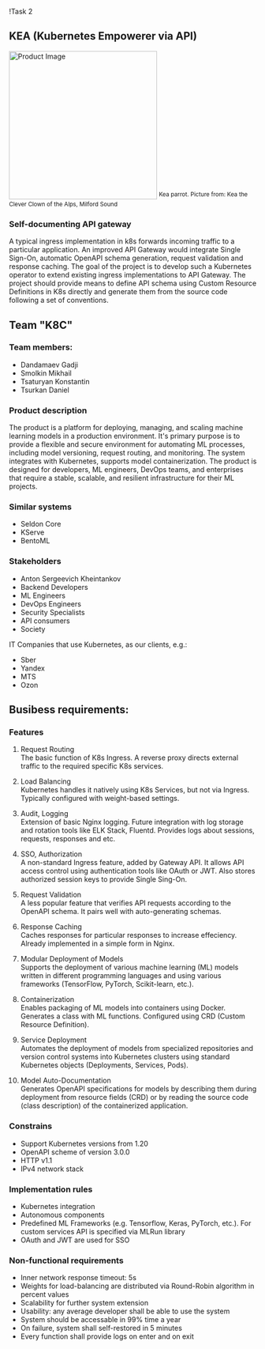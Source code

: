 !Task 2  

## KEA (Kubernetes Empowerer via API)
<img src="product_img.jpg" alt="Product Image" width="300"/>
<sup> Kea parrot. Picture from: Kea the Clever Clown of the Alps, Milford Sound </sup>

### Self-documenting API gateway
A typical ingress implementation in k8s forwards incoming traffic to a particular application. An improved API Gateway would integrate Single Sign-On, automatic OpenAPI schema generation, request validation and response caching. The goal of the project is to develop such a Kubernetes operator to extend existing ingress implementations to API Gateway. The project should provide means to define API schema using Custom Resource Definitions in K8s directly and generate them from the source code following a set of conventions.

## Team "K8C"
### Team members:
- Dandamaev Gadji
- Smolkin Mikhail
- Tsaturyan Konstantin
- Tsurkan Daniel

### Product description
The product is a platform for deploying, managing, and scaling machine learning models in a production environment. It's primary purpose is to provide a flexible and secure environment for automating ML processes, including model versioning, request routing, and monitoring. The system integrates with Kubernetes, supports model containerization. The product is designed for developers, ML engineers, DevOps teams, and enterprises that require a stable, scalable, and resilient infrastructure for their ML projects.

### Similar systems
- Seldon Core
- KServe
- BentoML

### Stakeholders
- Anton Sergeevich Kheintankov  
- Backend Developers  
- ML Engineers
- DevOps Engineers
- Security Specialists
- API consumers
- Society
  
IT Companies that use Kubernetes, as our clients, e.g.:  
- Sber
- Yandex
- MTS
- Ozon

## Busibess requirements:
### Features
1. Request Routing  
The basic function of K8s Ingress. A reverse proxy directs external traffic to the required specific K8s services.  

2. Load Balancing  
Kubernetes handles it natively using K8s Services, but not via Ingress. Typically configured with weight-based settings.  

3. Audit, Logging  
Extension of basic Nginx logging. Future integration with log storage and rotation tools like ELK Stack, Fluentd. Provides logs about sessions, requests, responses and etc.  

4. SSO, Authorization  
A non-standard Ingress feature, added by Gateway API. It allows API access control using authentication tools like OAuth or JWT. Also stores authorized session keys to provide Single Sing-On.  

5. Request Validation  
A less popular feature that verifies API requests according to the OpenAPI schema. It pairs well with auto-generating schemas.  

6. Response Caching  
Caches responses for particular responses to increase effeciency. Already implemented in a simple form in Nginx.  

7. Modular Deployment of Models  
Supports the deployment of various machine learning (ML) models written in different programming languages and using various frameworks (TensorFlow, PyTorch, Scikit-learn, etc.).  

8. Containerization  
Enables packaging of ML models into containers using Docker. Generates a class with ML functions. Configured using CRD (Custom Resource Definition).  

9. Service Deployment  
Automates the deployment of models from specialized repositories and version control systems into Kubernetes clusters using standard Kubernetes objects (Deployments, Services, Pods).  

10. Model Auto-Documentation  
Generates OpenAPI specifications for models by describing them during deployment from resource fields (CRD) or by reading the source code (class description) of the containerized application.  

### Constrains
- Support Kubernetes versions from 1.20
- OpenAPI scheme of version 3.0.0
- HTTP v1.1
- IPv4 network stack

### Implementation rules
- Kubernetes integration  
- Autonomous components 
- Predefined ML Frameworks (e.g. Tensorflow, Keras, PyTorch, etc.). For custom services API is specified via MLRun library
- OAuth and JWT are used for SSO

### Non-functional requirements
- Inner network response timeout: 5s
- Weights for load-balancing are distributed via Round-Robin algorithm in percent values
- Scalability for further system extension
- Usability: any average developer shall be able to use the system
- System should be accessable in 99% time a year
- On failure, system shall self-restored in 5 minutes
- Every function shall provide logs on enter and on exit
